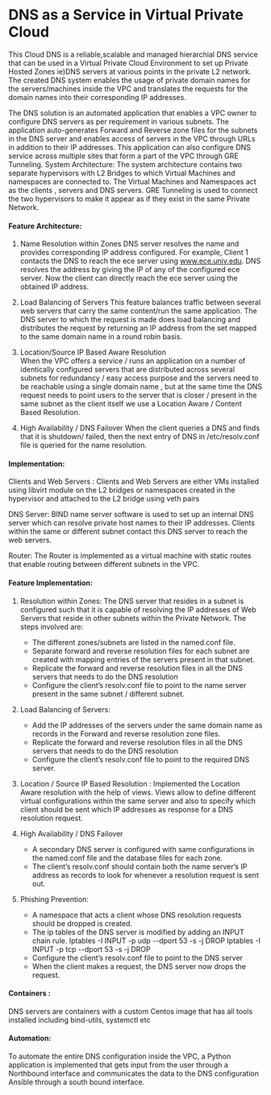 # DNS as a Service in Virtual Private Cloud

This Cloud DNS is a reliable,scalable and managed hierarchial DNS service that can be used in a Virtual Private Cloud Environment to set up Private Hosted Zones ie)DNS servers at various points in the private L2 network. The created DNS system enables the usage of private domain names for the servers/machines inside the VPC and translates the requests for the domain names into their corresponding IP addresses. 

The DNS solution is an automated application that enables a VPC owner to configure DNS servers as per requirement in various subnets. The application auto-generates Forward and Reverse zone files for the subnets in the DNS server and enables access of servers in the VPC through URLs in addition to their IP addresses. This application can also configure DNS service across multiple sites that form a part of the VPC through GRE Tunneling. 
System Architecture: 
The system architecture contains two separate hypervisors with L2 Bridges to which Virtual Machines and namespaces are connected to. The Virtual Machines and Namespaces act as the clients , servers and DNS servers. GRE Tunneling is used to connect the two hypervisors to make it appear as if they exist in the same Private Network. 

#### Feature Architecture: 

1. Name Resolution within Zones
DNS server resolves the name and provides corresponding IP address configured. For example, Client 1 contacts the DNS to reach the ece server using www.ece.univ.edu. DNS resolves the address by giving the IP of any of the configured ece server. Now the client can directly reach the ece server using the obtained IP address.

2. Load Balancing of Servers
This feature balances traffic between several web servers that carry the same content/run the same application. The DNS server to which the request is made does load balancing and distributes the request by returning an IP address  from the set mapped to the same domain name in a round robin basis.

3. Location/Source IP Based Aware Resolution	
When the VPC offers a service / runs an application on a number of identically configured servers that are distributed across several subnets for redundancy / easy access purpose and the servers need to be reachable using a single domain name , but at the same time the DNS request needs to point users to the server that is closer / present in the same subnet as the client itself we use a Location Aware / Content Based Resolution.

4. High Availability / DNS Failover
When the client queries a DNS and finds that it is shutdown/ failed, then the next entry of DNS in /etc/resolv.conf file is queried for the name resolution.

#### Implementation: 

Clients and Web Servers :
Clients and Web Servers are either VMs installed using libvirt module on the L2 bridges or namespaces created in the hypervisor and attached to the L2 bridge using veth pairs

DNS Server:
BIND name server software is used to set up an internal DNS server which can resolve private host names to their IP addresses. Clients within the same or different subnet contact this DNS server to reach the web servers.

Router:
The Router is implemented as a  virtual machine with static routes that enable routing between different subnets in the VPC. 

#### Feature Implementation:

1. Resolution within Zones:
The DNS server that resides in a subnet is configured such that it is capable of resolving the IP addresses of Web Servers that reside in other subnets within the Private Network.
The steps involved are:
      * The different zones/subnets are listed in the named.conf file.
      * Separate forward and reverse resolution files for each subnet are created with mapping entries of the servers present in that subnet.
      * Replicate the forward and reverse resolution files in all the DNS servers that needs to do the DNS resolution
      * Configure the client’s resolv.conf file to point to the name server present in the same subnet / different subnet.

2. Load Balancing of Servers:
    *  Add the IP addresses of the servers under the same domain name as records in the Forward and reverse resolution zone files.
    * Replicate the forward and reverse resolution files in all the DNS servers that needs to do the DNS resolution
    * Configure the client’s resolv.conf file to point to the required DNS server.

3. Location / Source IP Based Resolution :
Implemented the Location Aware resolution with the help of views. Views allow to define different virtual configurations within the same server and also to specify which client should be sent which IP addresses as response for a DNS resolution request.

4. High Availability / DNS Failover
    * A secondary DNS server is configured with same configurations in the named.conf file and the database files for each zone.
    * The client’s resolv.conf should contain both the name server’s IP address as records to look for whenever a resolution request is sent out.

5. Phishing Prevention:
    * A namespace that acts a client whose DNS resolution requests should be dropped is created.
    * The ip tables of the DNS server is modified by adding an INPUT chain rule.
	Iptables -I INPUT -p udp --dport 53 -s <client ip> -j DROP
	Iptables -I INPUT -p tcp  --dport 53 -s <client ip> -j DROP
    * Configure the client’s resolv.conf file to point to the DNS server
    * When the client makes a request, the DNS server now drops the request.

#### Containers : 
DNS servers are  containers with a custom Centos image that has all tools installed including bind-utils, systemctl etc

#### Automation:
To automate the entire DNS configuration inside the VPC, a Python application is implemented that gets input from the user through a Northbound interface and communicates the data to the DNS configuration Ansible through a south bound interface. 

